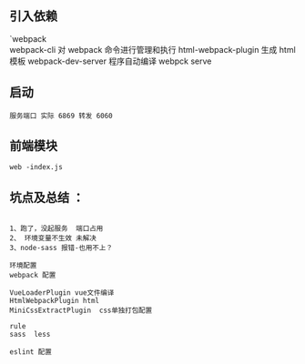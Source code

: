 ## 引入依赖

`webpack  
webpack-cli 对 webpack 命令进行管理和执行
html-webpack-plugin 生成 html 模板
webpack-dev-server 程序自动编译  webpck serve  

<!-- 环境变量  NODE_ENV 自动生效 -->

## 启动

```
服务端口 实际 6869 转发 6060
```
## 前端模块

```
web -index.js
```

## 坑点及总结 ：

```

1、跑了，没起服务  端口占用
2、 环境变量不生效 未解决
3、node-sass 报错-也用不上？
```

```
环境配置
webpack 配置

VueLoaderPlugin vue文件编译
HtmlWebpackPlugin html
MiniCssExtractPlugin  css单独打包配置

rule  
sass  less

eslint 配置

```
